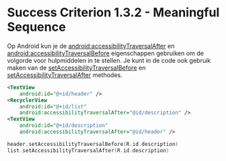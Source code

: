 # Success Criterion 1.3.2 - Meaningful Sequence

Op Android kun je de [android:accessibilityTraversalAfter](https://developer.android.com/reference/android/view/View#attr_android:accessibilityTraversalAfter) en [android:accessibilityTraversalBefore](accessibilityTraversalBefore) eigenschappen gebruiken om de volgorde voor hulpmiddelen in te stellen. Je kunt in de code ook gebruik maken van de [setAccessibilityTraversalBefore](https://developer.android.com/reference/android/view/View#setAccessibilityTraversalBefore(int)) en [setAccessibilityTraversalAfter](https://developer.android.com/reference/android/view/View#setAccessibilityTraversalAfter(int)) methodes.

```xml
<TextView
    android:id="@+id/header" />
<RecyclerView
    android:id="@+id/list"
    android:accessibilityTraversalAfter="@id/description" />
<TextView
    android:id="@+id/description"
    android:accessibilityTraversalAfter="@id/header" />
```

```kotlin
header.setAccessibilityTraversalBefore(R.id.description)
list.setAccessibilityTraversalAfter(R.id.description)
```
